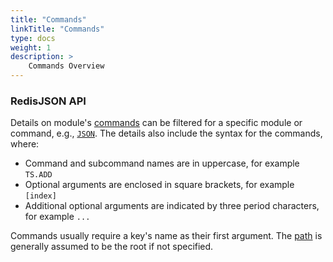 ```yaml
---
title: "Commands"
linkTitle: "Commands"
type: docs
weight: 1
description: >
    Commands Overview
---
```


### RedisJSON API

Details on module's [commands](/commands/?group=redistimeseries) can be filtered for a specific module or command, e.g., [`JSON`](/commands/?group=redistimeseries&name=ts.create).
The details also include the syntax for the commands, where:

*   Command and subcommand names are in uppercase, for example `TS.ADD`
*   Optional arguments are enclosed in square brackets, for example `[index]`
*   Additional optional arguments are indicated by three period characters, for example `...`

Commands usually require a key's name as their first argument. The [path](/redistimeseries/path) is generally assumed to be the root if not specified.